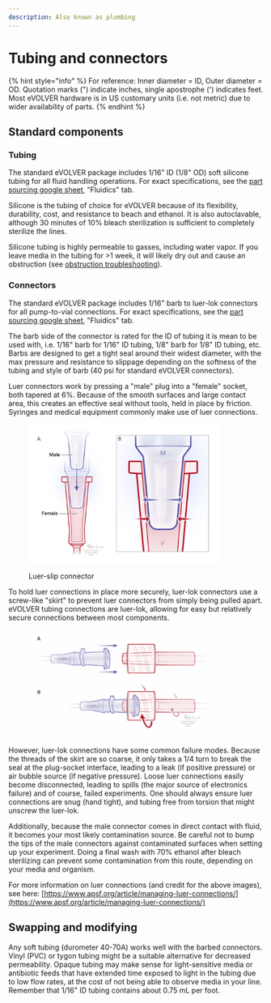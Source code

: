 ```yaml
---
description: Also known as plumbing
---
```


# Tubing and connectors

{% hint style="info" %}
For reference: Inner diameter = ID, Outer diameter = OD. Quotation marks (") indicate inches, single apostrophe (') indicates feet. Most eVOLVER hardware is in US customary units (i.e. not metric) due to wider availability of parts.
{% endhint %}

## Standard components

### Tubing

The standard eVOLVER package includes 1/16" ID  (1/8" OD) soft silicone tubing for all fluid handling operations. For exact specifications, see the [part sourcing google sheet](../../getting-started/part-sourcing.md#guidelines), "Fluidics" tab.

Silicone is the tubing of choice for eVOLVER because of its flexibility, durability, cost, and resistance to beach and ethanol. It is also autoclavable, although 30 minutes of 10% bleach sterilization is sufficient to completely sterilize the lines.

Silicone tubing is highly permeable to gasses, including water vapor. If you leave media in the tubing for >1 week, it will likely dry out and cause an obstruction (see [obstruction troubleshooting](tubing-and-connectors.md#obstructions)).



### Connectors

The standard eVOLVER package includes 1/16" barb to luer-lok connectors for all pump-to-vial connections. For exact specifications, see the [part sourcing google sheet](../../getting-started/part-sourcing.md#guidelines), "Fluidics" tab.

The barb side of the connector is rated for the ID of tubing it is mean to be used with, i.e. 1/16" barb for 1/16" ID tubing, 1/8" barb for 1/8" ID tubing, etc. Barbs are designed to get a tight seal around their widest diameter, with the max pressure and resistance to slippage depending on the softness of the tubing and style of barb (40 psi for standard eVOLVER connectors).

Luer connectors work by pressing a "male" plug into a "female" socket, both tapered at 6%. Because of the smooth surfaces and large contact area, this creates an effective seal without tools, held in place by friction. Syringes and medical equipment commonly make use of luer connections.

<figure><img src="../../.gitbook/assets/luer-taper-connectors.jpeg" alt="" width="375"><figcaption><p>Luer-slip connector</p></figcaption></figure>

To hold luer connections in place more securely, luer-lok connectors use a screw-like "skirt" to prevent luer connectors from simply being pulled apart. eVOLVER tubing connections are luer-lok, allowing for easy but relatively secure connections between most components.

<figure><img src="../../.gitbook/assets/male-luer-lock-1024x584.jpeg" alt="" width="375"><figcaption></figcaption></figure>

However, luer-lok connections have some common failure modes. Because the threads of the skirt are so coarse, it only takes a 1/4 turn to break the seal at the plug-socket interface, leading to a leak (if positive pressure) or air bubble source (if negative pressure). Loose luer connections easily become disconnected, leading to spills (the major source of electronics failure) and of course, failed experiments. One should always ensure luer connections are snug (hand tight), and tubing free from torsion that might unscrew the luer-lok.

Additionally, because the male connector comes in direct contact with fluid, it becomes your most likely contamination source. Be careful not to bump the tips of the male connectors against contaminated surfaces when setting up your experiment. Doing a final wash with 70% ethanol after bleach sterilizing can prevent some contamination from this route, depending on your media and organism.

For more information on luer connections (and credit for the above images), see here: [https://www.apsf.org/article/managing-luer-connections/](https://www.apsf.org/article/managing-luer-connections/)

## Swapping and modifying

Any soft tubing (durometer 40-70A) works well with the barbed connectors. Vinyl (PVC) or tygon tubing might be a suitable alternative for decreased permeability. Opaque tubing may make sense for light-sensitive media or antibiotic feeds that have extended time exposed to light in the tubing due to low flow rates, at the cost of not being able to observe media in your line. Remember that 1/16" ID tubing contains about 0.75 mL per foot.
